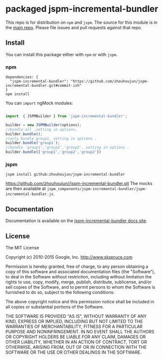 # packaged jspm-incremental-bundler

This repo is for distribution on `npm` and `jspm`. The source for this module is in the
[main repo](https://github.com/zhouhoujun//jspm-incremental-bundler/src/mastert).
Please file issues and pull requests against that repo.

## Install

You can install this package either with `npm` or with `jspm`.

### npm

```shell
dependencies: {
  "jspm-incremental-bundler": "https://github.com/zhouhoujun/jspm-incremental-bundler.git#commit-ish"
}
npm install
```

You can `import` ngMock modules:

```js

import  { JSPMBuilder } from 'jspm-incremental-bundler';

builder = new JSPMBuilder(options);
//bundle all ,setting in options.
builder.bundle();
//only bundle group1, setting in options .
builder.bundle('group1');
//bundle 'group1','group2','group2', setting in options .
builder.bundle(['group1','group2','group2'])

```

### jspm

```shell
jspm install github:zhouhoujun/jspm-incremental-bundler
```
https://github.com/zhouhoujun//jspm-incremental-bundler.git
The mocks are then available at `jspm_components/jspm-incremental-bundler/jspm-incremental-bundler.js`.

## Documentation

Documentation is available on the
[jspm-incremental-bundler docs site](https://github.com/zhouhoujun//jspm-incremental-bundler).

## License

The MIT License

Copyright (c) 2010-2015 Google, Inc. http://www.skspruce.com

Permission is hereby granted, free of charge, to any person obtaining a copy
of this software and associated documentation files (the "Software"), to deal
in the Software without restriction, including without limitation the rights
to use, copy, modify, merge, publish, distribute, sublicense, and/or sell
copies of the Software, and to permit persons to whom the Software is
furnished to do so, subject to the following conditions:

The above copyright notice and this permission notice shall be included in
all copies or substantial portions of the Software.

THE SOFTWARE IS PROVIDED "AS IS", WITHOUT WARRANTY OF ANY KIND, EXPRESS OR
IMPLIED, INCLUDING BUT NOT LIMITED TO THE WARRANTIES OF MERCHANTABILITY,
FITNESS FOR A PARTICULAR PURPOSE AND NONINFRINGEMENT. IN NO EVENT SHALL THE
AUTHORS OR COPYRIGHT HOLDERS BE LIABLE FOR ANY CLAIM, DAMAGES OR OTHER
LIABILITY, WHETHER IN AN ACTION OF CONTRACT, TORT OR OTHERWISE, ARISING FROM,
OUT OF OR IN CONNECTION WITH THE SOFTWARE OR THE USE OR OTHER DEALINGS IN
THE SOFTWARE.
